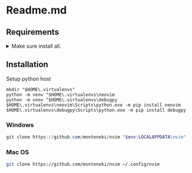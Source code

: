 # Readme.md

## Requirements

<details closed>
<summary>Make sure install all.</summary>
- unzip
- wget
- curl
- gzip
- tar
- fd
- ripgrep
- git
- python
- gitui
</details>

## Installation

Setup python host

``` shell
mkdir "$HOME\.virtualenvs"
python -m venv "$HOME\.virtualenvs\neovim
python -m venv "$HOME\.virtualenvs\debugpy
$HOME\.virtualenvs\neovim\Scripts\python.exe -m pip install neovim
$HOME\.virtualenvs\debugpy\Scripts\python.exe -m pip install debugpy
```

### Windows

```powershell
git clone https://github.com/montenoki/nvim "$env:LOCALAPPDATA\nvim"

```

### Mac OS

```bash
git clone https://github.com/montenoki/nvim ~/.config/nvim
```

